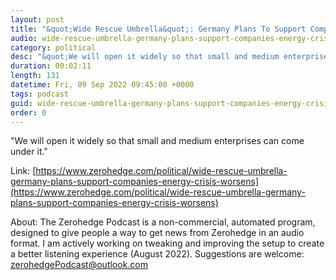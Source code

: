 ```yaml
---
layout: post
title: "&quot;Wide Rescue Umbrella&quot;: Germany Plans To Support Companies As Energy Crisis Worsens"
audio: wide-rescue-umbrella-germany-plans-support-companies-energy-crisis-worsens-0
category: political
desc: "&quot;We will open it widely so that small and medium enterprises can come under it.&quot; "
duration: 00:02:11
length: 131
datetime: Fri, 09 Sep 2022 09:45:00 +0000
tags: podcast
guid: wide-rescue-umbrella-germany-plans-support-companies-energy-crisis-worsens-0
order: 0
---
```

&quot;We will open it widely so that small and medium enterprises can come under it.&quot; 

Link: [https://www.zerohedge.com/political/wide-rescue-umbrella-germany-plans-support-companies-energy-crisis-worsens](https://www.zerohedge.com/political/wide-rescue-umbrella-germany-plans-support-companies-energy-crisis-worsens)

About: The Zerohedge Podcast is a non-commercial, automated program, designed to give people a way to get news from Zerohedge in an audio format.  I am actively working on tweaking and improving the setup to create a better listening experience (August 2022).  Suggestions are welcome: [zerohedgePodcast@outlook.com](mailto:zerohedgePodcast@outlook.com)